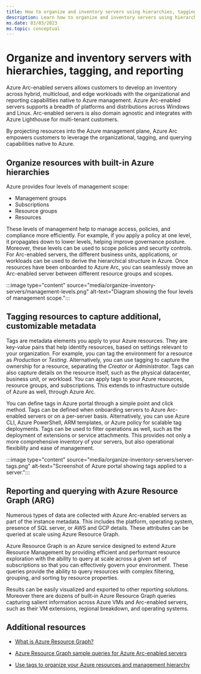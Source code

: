 ```yaml
---
title: How to organize and inventory servers using hierarchies, tagging, and reporting
description: Learn how to organize and inventory servers using hierarchies, tagging, and reporting.
ms.date: 03/03/2023
ms.topic: conceptual
---
```


# Organize and inventory servers with hierarchies, tagging, and reporting

Azure Arc-enabled servers allows customers to develop an inventory across hybrid, multicloud, and edge workloads with the organizational and reporting capabilities native to Azure management. Azure Arc-enabled servers supports a breadth of platforms and distributions across Windows and Linux. Arc-enabled servers is also domain agnostic and integrates with Azure Lighthouse for multi-tenant customers.

By projecting resources into the Azure management plane, Azure Arc empowers customers to leverage the organizational, tagging, and querying capabilities native to Azure.

## Organize resources with built-in Azure hierarchies

Azure provides four levels of management scope:

- Management groups
- Subscriptions
- Resource groups
- Resources

These levels of management help to manage access, policies, and compliance more efficiently. For example, if you apply a policy at one level, it propagates down to lower levels, helping improve governance posture. Moreover, these levels can be used to scope policies and security controls. For Arc-enabled servers, the different business units, applications, or workloads can be used to derive the hierarchical structure in Azure. Once resources have been onboarded to Azure Arc, you can seamlessly move an Arc-enabled server between different resource groups and scopes.

:::image type="content" source="media/organize-inventory-servers/management-levels.png" alt-text="Diagram showing the four levels of management scope.":::

## Tagging resources to capture additional, customizable metadata

Tags are metadata elements you apply to your Azure resources. They are key-value pairs that help identify resources, based on settings relevant to your organization. For example, you can tag the environment for a resource as *Production* or *Testing*. Alternatively, you can use tagging to capture the ownership for a resource, separating the *Creator* or *Administrator*. Tags can also capture details on the resource itself, such as the physical datacenter, business unit, or workload. You can apply tags to your Azure resources, resource groups, and subscriptions. This extends to infrastructure outside of Azure as well, through Azure Arc.


You can define tags in Azure portal through a simple point and click method. Tags can be defined when onboarding servers to Azure Arc-enabled servers or on a per-server basis. Alternatively, you can use Azure CLI, Azure PowerShell, ARM templates, or Azure policy for scalable tag deployments. Tags can be used to filter operations as well, such as the deployment of extensions or service attachments. This provides not only a more comprehensive inventory of your servers, but also operational flexibility and ease of management.

:::image type="content" source="media/organize-inventory-servers/server-tags.png" alt-text="Screenshot of Azure portal showing tags applied to a server.":::

## Reporting and querying with Azure Resource Graph (ARG)

Numerous types of data are collected with Azure Arc-enabled servers as part of the instance metadata. This includes the platform, operating system, presence of SQL server, or AWS and GCP details. These attributes can be queried at scale using Azure Resource Graph. 

Azure Resource Graph is an Azure service designed to extend Azure Resource Management by providing efficient and performant resource exploration with the ability to query at scale across a given set of subscriptions so that you can effectively govern your environment. These queries provide the ability to query resources with complex filtering, grouping, and sorting by resource properties.

Results can be easily visualized and exported to other reporting solutions. Moreover there are dozens of built-in Azure Resource Graph queries capturing salient information across Azure VMs and Arc-enabled servers, such as their VM extensions, regional breakdown, and operating systems. 

## Additional resources

* [What is Azure Resource Graph?](../../governance/resource-graph/overview.md)

* [Azure Resource Graph sample queries for Azure Arc-enabled servers](resource-graph-samples.md)

* [Use tags to organize your Azure resources and management hierarchy](/azure/azure-resource-manager/management/tag-resources?tabs=json)

